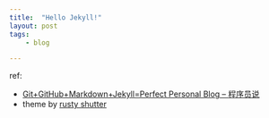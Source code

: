 ```yaml
---
title:  "Hello Jekyll!"
layout: post
tags:
    - blog

---
```


ref:

* [Git+GitHub+Markdown+Jekyll=Perfect Personal Blog – 程序员说](http://www.devtalking.com/articles/git-gitHub-markdown-jekyll/)
* theme by [rusty shutter](http://lhzhang.com/)
